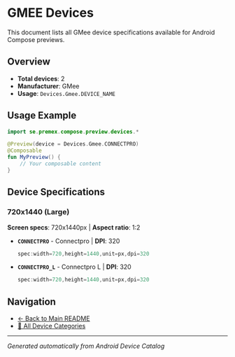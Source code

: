 # GMEE Devices

This document lists all GMee device specifications available for Android Compose previews.

## Overview

- **Total devices**: 2
- **Manufacturer**: GMee
- **Usage**: `Devices.Gmee.DEVICE_NAME`

## Usage Example

```kotlin
import se.premex.compose.preview.devices.*

@Preview(device = Devices.Gmee.CONNECTPRO)
@Composable
fun MyPreview() {
    // Your composable content
}
```

## Device Specifications

### 720x1440 (Large)

**Screen specs**: 720x1440px | **Aspect ratio**: 1:2

- **`CONNECTPRO`** - Connectpro | **DPI**: 320
  ```kotlin
  spec:width=720,height=1440,unit=px,dpi=320
  ```

- **`CONNECTPRO_L`** - Connectpro L | **DPI**: 320
  ```kotlin
  spec:width=720,height=1440,unit=px,dpi=320
  ```

## Navigation

- [← Back to Main README](../../README.md)
- [📱 All Device Categories](../README.md)

---
*Generated automatically from Android Device Catalog*
